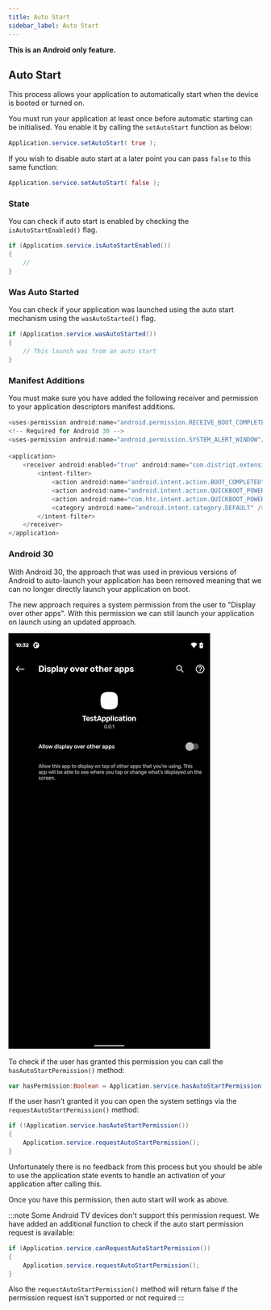 ```yaml
---
title: Auto Start
sidebar_label: Auto Start
---
```


**This is an Android only feature.**

## Auto Start

This process allows your application to automatically start when the device is booted or turned on.

You must run your application at least once before automatic starting can be initialised. You enable
it by calling the `setAutoStart` function as below:

```actionscript
Application.service.setAutoStart( true );
```

If you wish to disable auto start at a later point you can pass `false` to this same function:

```actionscript
Application.service.setAutoStart( false );
```

### State

You can check if auto start is enabled by checking the `isAutoStartEnabled()` flag.

```actionscript
if (Application.service.isAutoStartEnabled())
{
	//
}
```

### Was Auto Started

You can check if your application was launched using the auto start mechanism using the `wasAutoStarted()` flag.

```actionscript
if (Application.service.wasAutoStarted())
{
	// This launch was from an auto start
}
```

### Manifest Additions

You must make sure you have added the following receiver and permission to your application descriptors
manifest additions.

```actionscript
<uses-permission android:name="android.permission.RECEIVE_BOOT_COMPLETED" />
<!-- Required for Android 30 -->
<uses-permission android:name="android.permission.SYSTEM_ALERT_WINDOW"/>

<application>
	<receiver android:enabled="true" android:name="com.distriqt.extension.application.receivers.ApplicationStartupReceiver" android:permission="android.permission.RECEIVE_BOOT_COMPLETED">
		<intent-filter>
			<action android:name="android.intent.action.BOOT_COMPLETED" />
			<action android:name="android.intent.action.QUICKBOOT_POWERON" />
			<action android:name="com.htc.intent.action.QUICKBOOT_POWERON" />
			<category android:name="android.intent.category.DEFAULT" />
		</intent-filter>
	</receiver>
</application>
```

### Android 30

With Android 30, the approach that was used in previous versions of Android to auto-launch your application has been removed meaning that we can no longer directly launch your application on boot.

The new approach requires a system permission from the user to "Display over other apps". With this permission we can still launch your application on launch using an updated approach.

![](images/android_autostart_permission.png)

To check if the user has granted this permission you can call the `hasAutoStartPermission()` method:

```actionscript
var hasPermission:Boolean = Application.service.hasAutoStartPermission();
```

If the user hasn't granted it you can open the system settings via the `requestAutoStartPermission()` method:

```actionscript
if (!Application.service.hasAutoStartPermission())
{
	Application.service.requestAutoStartPermission();
}
```

Unfortunately there is no feedback from this process but you should be able to use the application state events to handle an activation of your application after calling this.

Once you have this permission, then auto start will work as above.

:::note
Some Android TV devices don't support this permission request. We have added an additional function to check if the auto start permission request is available:

```actionscript
if (Application.service.canRequestAutoStartPermission())
{
	Application.service.requestAutoStartPermission();
}
```

Also the `requestAutoStartPermission()` method will return false if the permission request isn't supported or not required
::: 